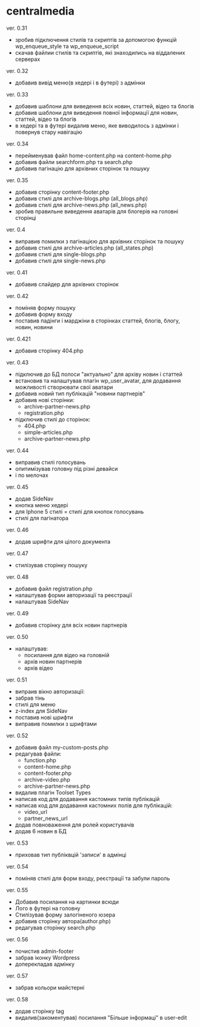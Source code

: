 # centralmedia

ver. 0.31
  - зробив підключення стилів та скриптів за допомогою функцій wp_enqueue_style та wp_enqueue_script
  - скачав файлии стилів та скриптів, які знаходились на віддалених серверах

ver. 0.32
  - добавив вивід меню(в хедері і в футері) з адмінки

ver. 0.33
  - добавив шаблони для виведення всіх новин, статтей, відео та блогів
  - добавив шаблони для виведення повної інформації для новин, статтей, відео та блогів
  - в хедері та в футері видалив меню, яке виводилось з адмінки і повернув стару навігацію

ver. 0.34
  - перейменував файл home-content.php на content-home.php
  - добавив файли searchform.php та search.php
  - добавив пагінацію для архівних сторінок та пошуку

ver. 0.35
  - добавив сторінку content-footer.php
  - добавив стилі для archive-blogs.php (all_blogs.php)
  - добавив стилі для archive-news.php (all_news.php)
  - зробив правильне виведення аватарів для блогерів на головні сторінці

ver. 0.4
  - виправив помилки з пагінацією для архівних сторінок та пошуку
  - добавив стилі для archive-articles.php (all_states.php)
  - добавив стилі для single-blogs.php
  - добавив стилі для single-news.php

ver. 0.41
  - добавив слайдер для архівних сторінок

ver. 0.42
  - поміняв форму пошуку
  - добавив форму входу
  - поставив падінги і марджіни в сторінках статтей, блогів, блогу, новин, новини

ver. 0.421
  - добавив сторінку 404.php

ver. 0.43
  - підключив до БД полоси "актуально" для архіву новин і статтей
  - встановив та налаштував плагін wp_user_avatar, для додавання можливості створювати свої аватари
  - добавив новий тип публікацій "новини партнерів"
  - добавив нові сторінки:
    - archive-partner-news.php
    - registration.php
  - підключив стилі до сторінок:
    - 404.php
    - simple-articles.php
    - archive-partner-news.php
	
ver. 0.44
  - виправив стилі голосувань
  - опитимізував головну під різні девайси
  - і по мелочах
 
ver. 0.45
  - додав SideNav
  - кнопка меню хедері
  - для Iphone 5 стилі
  = стилі для кнопок голосувань
  - стилі для пагінатора

ver. 0.46
  - додав шрифти для цілого документа

ver. 0.47
  - стилізував сторінку пошуку

ver. 0.48
  - добавив файл registration.php
  - налаштував форми авторизації та реєстрації
  - налаштував SideNav

ver. 0.49
  - добавив сторінку для всіх новин партнерів

ver. 0.50
  - налаштував:
    - посилання для відео на головній
    - архів новин партнерів
    - архів відео

ver. 0.51
  - випраив вікно авторизації:
  - забрав тінь
  - стилі для меню
  - z-index для SideNav
  - поставив нові шрифти
  - виправив помилки з шрифтами

ver. 0.52
  - добавив файл my-custom-posts.php
  - редагував файли:
    - function.php
    - content-home.php
    - content-footer.php
    - archive-video.php
    - archive-partner-news.php
  - видалив плагін Toolset Types
  - написав код для додавання кастомних типів публікацій
  - написав код для додавання кастомних полів для публікацій:
    - video_url
    - partner_news_url
  - додав повноваження для ролей користувачів
  - додав 6 новин в БД

ver. 0.53
  - приховав тип публіквцій 'записи' в адмінці

ver. 0.54
  - поміняв стилі для форм входу, реєстрації та забули пароль

ver. 0.55
  - Добавив посилання на картинки всюди
  - Лого в футері на головну
  - Стилізував форму залогіненого юзера
  - добавив сторінку автора(author.php)
  - редагував сторінку search.php
   
ver. 0.56
- почистив admin-footer
- забрав іконку Wordpress
- доперекладав адмінку

ver. 0.57
- забрав кольори майстерні

ver. 0.58
- додав сторінку tag 
- видалив(закоментував) посилання "Більше інформаці" в user-edit 